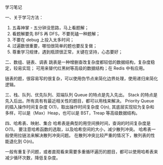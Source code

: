 学习笔记

一、关于学习方法：
1. 五毒神掌 - 五分钟没思路，马上看题解；
2. 看题解要先 BFS 再 DFS，不要死磕一种题解；
3. 不要在 debug 上投入太多时间；
4. 过遍数很重要，哪怕很简单的题也要反复做；
5. 尊重学习规律，遇到瓶颈很正常，关键在坚持，心态要好；

二、数组、链表、调表
跳表是一种增删查改复杂度都较低的数据结构，复杂度稳定，较易实现；
可用来替代红黑树等高级的数据结构；在 Redis 中有应用。

链表的题，很容易写的很复杂，可以使用伪节点来简化边界处理，使用递归来简化逻辑。

三、栈、队列、优先队列、双端队列
Queue 的特点是先入先出。
Stack 的特点是先入后出。所有具有有最近相关性的题目，都可以用栈来解决。
Priority Queue 的插入操作时间复杂度 O(1)，取出操作时间复杂度 O(n),
其底层实现较为复杂和多样，可以是（Max）Heap，也可以是 BST，Treap 等高级数据结构。

四、哈希表、映射、集合
哈希表是典型的用空间换时间，查询的时间复杂度是 O(1)。
要注意哈希函数的选取，以及哈希空间的大小，减少散列冲突。
哈希表一般使用拉链法来解决散列冲突问题。
在散列冲突比较严重的情况下，散列表的性能退化到 O(n)。

一般有重复子问题，或者直观看来需要多重循环遍历的题目，都可以使用哈希表来减少循环次数，降低复杂度。